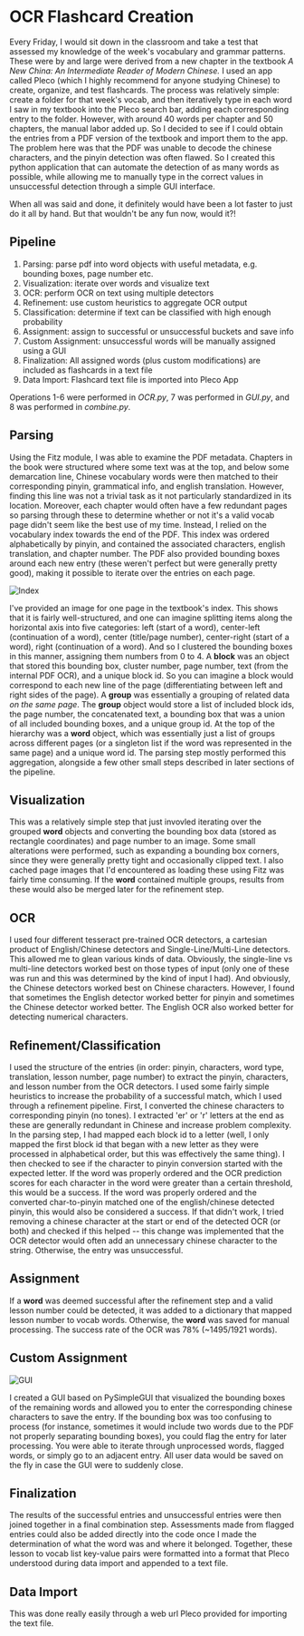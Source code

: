 # OCR Flashcard Creation

Every Friday, I would sit down in the classroom and take a test that assessed my knowledge of the week's vocabulary and grammar patterns. These were by and large were derived from a new chapter in the textbook *A New China: An Intermediate Reader of Modern Chinese.* I used an app called Pleco (which I highly recommend for anyone studying Chinese) to create, organize, and test flashcards. The process was relatively simple: create a folder for that week's vocab, and then iteratively type in each word I saw in my textbook into the Pleco search bar, adding each corresponding entry to the folder. However, with around 40 words per chapter and 50 chapters, the manual labor added up. So I decided to see if I could obtain the entries from a PDF version of the textbook and import them to the app. The problem here was that the PDF was unable to decode the chinese characters, and the pinyin detection was often flawed. So I created this python application that can automate the detection of as many words as possible, while allowing me to manually type in the correct values in unsuccessful detection through a simple GUI interface. 

When all was said and done, it definitely would have been a lot faster to just do it all by hand. But that wouldn't be any fun now, would it?!

## Pipeline ## 

1. Parsing: parse pdf into word objects with useful metadata, e.g. bounding boxes, page number etc.
2. Visualization: iterate over words and visualize text
3. OCR: perform OCR on text using multiple detectors
4. Refinement: use custom heuristics to aggregate OCR output
5. Classification: determine if text can be classified with high enough probability
6. Assignment: assign to successful or unsuccessful buckets and save info 
7. Custom Assignment: unsuccessful words will be manually assigned using a GUI
8. Finalization: All assigned words (plus custom modifications) are included as flashcards in a text file
9. Data Import: Flashcard text file is imported into Pleco App

Operations 1-6 were performed in *OCR.py*, 7 was performed in *GUI.py*, and 8 was performed in *combine.py*. 

## Parsing ## 

Using the Fitz module, I was able to examine the PDF metadata. Chapters in the book were structured where some text was at the top, and below some demarcation line, Chinese vocabulary words were then matched to their corresponding pinyin, grammatical info, and english translation. However, finding this line was not a trivial task as it not particularly standardized in its location. Moreover, each chapter would often have a few redundant pages so parsing through these to determine whether or not it's a valid vocab page didn't seem like the best use of my time. Instead, I relied on the vocabulary index towards the end of the PDF. This index was ordered alphabetically by pinyin, and contained the associated characters, english translation, and chapter number. The PDF also provided bounding boxes around each new entry (these weren't perfect but were generally pretty good), making it possible to iterate over the entries on each page. 

![Index](Index.png)

I've provided an image for one page in the textbook's index. This shows that it is fairly well-structured, and one can imagine splitting items along the horizontal axis into five categories: left (start of a word), center-left (continuation of a word), center (title/page number), center-right (start of a word), right (continuation of a word). And so I clustered the bounding boxes in this manner, assigning them numbers from 0 to 4. A **block** was an object that stored this bounding box, cluster number, page number, text (from the internal PDF OCR), and a unique block id. So you can imagine a block would correspond to each new line of the page (differentiating between left and right sides of the page). A **group** was essentially a grouping of related data *on the same page*. The **group** object would store a list of included block ids, the page number, the concatenated text, a bounding box that was a union of all included bounding boxes, and a unique group id. At the top of the hierarchy was a **word** object, which was essentially just a list of groups across different pages (or a singleton list if the word was represented in the same page) and a unique word id. The parsing step mostly performed this aggregation, alongside a few other small steps described in later sections of the pipeline. 

## Visualization ## 

This was a relatively simple step that just invovled iterating over the grouped **word** objects and converting the bounding box data (stored as rectangle coordinates) and page number to an image. Some small alterations were performed, such as expanding a bounding box corners, since they were generally pretty tight and occasionally clipped text. I also cached page images that I'd encountered as loading these using Fitz was fairly time consuming. If the **word** contained multiple groups, results from these would also be merged later for the refinement step. 

## OCR ## 

I used four different tesseract pre-trained OCR detectors, a cartesian product of English/Chinese detectors and Single-Line/Multi-Line detectors. This allowed me to glean various kinds of data. Obviously, the single-line vs multi-line detectors worked best on those types of input (only one of these was run and this was determined by the kind of input I had). And obviously, the Chinese detectors worked best on Chinese characters. However, I found that sometimes the English detector worked better for pinyin and sometimes the Chinese detector worked better. The English OCR also worked better for detecting numerical characters.

## Refinement/Classification ## 

I used the structure of the entries (in order: pinyin, characters, word type, translation, lesson number, page number) to extract the pinyin, characters, and lesson number from the OCR detectors. I used some fairly simple heuristics to increase the probability of a successful match, which I used through a refinement pipeline. First, I converted the chinese characters to corresponding pinyin (no tones). I extracted 'er' or 'r' letters at the end as these are generally redundant in Chinese and increase problem complexity. In the parsing step, I had mapped each block id to a letter (well, I only mapped the first block id that began with a new letter as they were processed in alphabetical order, but this was effectively the same thing). I then checked to see if the character to pinyin conversion started with the expected letter. If the word was properly ordered and the OCR prediction scores for each character in the word were greater than a certain threshold, this would be a success. If the word was properly ordered and the converted char-to-pinyin matched one of the english/chinese detected pinyin, this would also be considered a success. If that didn't work, I tried removing a chinese character at the start or end of the detected OCR (or both) and checked if this helped -- this change was implemented that the OCR detector would often add an unnecessary chinese character to the string. Otherwise, the entry was unsuccessful.

## Assignment ## 

If a **word** was deemed successful after the refinement step and a valid lesson number could be detected, it was added to a dictionary that mapped lesson number to vocab words. Otherwise, the **word** was saved for manual processing. The success rate of the OCR was 78% (~1495/1921 words). 

## Custom Assignment ## 

![GUI](GUI.png)

I created a GUI based on PySimpleGUI that visualized the bounding boxes of the remaining words and allowed you to enter the corresponding chinese characters to save the entry. If the bounding box was too confusing to process (for instance, sometimes it would include two words due to the PDF not properly separating bounding boxes), you could flag the entry for later processing. You were able to iterate through unprocessed words, flagged words, or simply go to an adjacent entry. All user data would be saved on the fly in case the GUI were to suddenly close. 

## Finalization ## 

The results of the successful entries and unsuccessful entries were then joined together in a final combination step. Assessments made from flagged entries could also be added directly into the code once I made the determination of what the word was and where it belonged. Together, these lesson to vocab list key-value pairs were formatted into a format that Pleco understood during data import and appended to a text file. 

## Data Import ## 

This was done really easily through a web url Pleco provided for importing the text file. 
